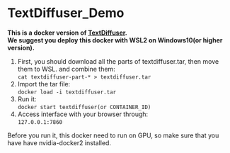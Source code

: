 # TextDiffuser_Demo
**This is a docker version of [TextDiffuser](https://github.com/microsoft/unilm/tree/master/textdiffuser).**  
**We suggest you deploy this docker with WSL2 on Windows10(or higher version).**  
  
1. First, you should download all the parts of textdiffuser.tar, then move them to WSL. and combine them:    
```cat textdiffuser-part-* > textdiffuser.tar```
2. Import the tar file:  
```docker load -i textdiffuser.tar```
3. Run it:  
```docker start textdiffuser(or CONTAINER_ID)``` 
4. Access interface with your browser through:  
```127.0.0.1:7860```  

Before you run it, this docker need to run on GPU, so make sure that you have have nvidia-docker2 installed.


